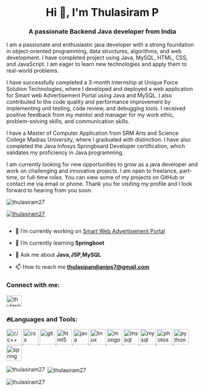<h1 align="center">Hi 👋, I'm Thulasiram P</h1>
<h3 align="center">A passionate Backend Java developer from India</h3>
<p align="left">I am a passionate and enthusiastic java developer with a strong foundation in object-oriented programming, data structures, algorithms, and web development. I have completed project using Java, MySQL, HTML, CSS, and JavaScript. I am eager to learn new technologies and apply them to real-world problems.

I have successfully completed a 3-month internship at Unique Force Solution Technologies, where I developed and deployed a web application for Smart web Advertisement Portal using Java and MySQL. I also contributed to the code quality and performance improvement by implementing unit testing, code review, and debugging tools. I received positive feedback from my mentor and manager for my work ethic, problem-solving skills, and communication skills.

I have a Master of Computer Application from SRM Arts and Science College Madras University, where I graduated with distinction. I have also completed the Java Infosys Springboard Developer certification, which validates my proficiency in Java programming.

I am currently looking for new opportunities to grow as a java developer and work on challenging and innovative projects. I am open to freelance, part-time, or full-time roles. You can view some of my projects on GitHub or contact me via email or phone. Thank you for visiting my profile and I look forward to hearing from you soon.</p>

<p align="left"> <img src="https://komarev.com/ghpvc/?username=thulasiram27&label=Profile%20views&color=0e75b6&style=flat" alt="thulasiram27" /> </p>

<p align="left"> <a href="https://github.com/ryo-ma/github-profile-trophy"><img src="https://github-profile-trophy.vercel.app/?username=thulasiram27" alt="thulasiram27" /></a> </p>

<p align="left"> <a href="https://twitter.com/" target="blank"><img src="https://img.shields.io/twitter/follow/?logo=twitter&style=for-the-badge" alt="" /></a> </p>

- 🔭 I’m currently working on [Smart Web Advertisement Portal](https://github.com/Thulasiram27/advertising-portal)

- 🌱 I’m currently learning **Springboot**

- 💬 Ask me about **Java,JSP,MySQL**

- 📫 How to reach me **thulasipandianips7@gmail.com**


<h3 align="left">Connect with me:</h3>
<p align="left">
<a href="https://www.linkedin.com/in/thulasiram-p/" target="blank"><img align="center" src="https://cdn-icons-png.flaticon.com/512/3536/3536505.png" alt="thulasiram-p" height="30" width="40" /></a>
</p>

<h3 align="left">🔥Languages and Tools:</h3>
<p align="left"> <a href="https://www.cprogramming.com/" target="_blank" rel="noreferrer"> <img src="https://upload.wikimedia.org/wikipedia/commons/1/18/C_Programming_Language.svg" alt="c/c++" width="40" height="40"/> </a> <a href="https://www.w3schools.com/css/" target="_blank" rel="noreferrer"> <img src="https://upload.wikimedia.org/wikipedia/commons/d/d5/CSS3_logo_and_wordmark.svg" alt="css" width="40" height="40"/> </a> <a href="https://git-scm.com/" target="_blank" rel="noreferrer"> <img src="https://www.vectorlogo.zone/logos/git-scm/git-scm-icon.svg" alt="git" width="40" height="40"/> </a> <a href="https://www.w3.org/html/" target="_blank" rel="noreferrer"> <img src="https://static.javatpoint.com/htmlpages/images/html-tutorial.png" alt="html5" width="40" height="40"/> </a> <a href="https://www.java.com" target="_blank" rel="noreferrer"> <img src="https://upload.wikimedia.org/wikipedia/en/3/30/Java_programming_language_logo.svg" alt="java" width="40" height="40"/> </a> <a href="https://www.linux.org/" target="_blank" rel="noreferrer"> <img src="https://1000logos.net/wp-content/uploads/2017/03/LINUX-LOGO.png" alt="linux" width="40" height="40"/> </a> <a href="https://www.mongodb.com/" target="_blank" rel="noreferrer"> <img src="https://www.opc-router.com/wp-content/uploads/2021/03/mongodb_thumbnail-200x269.png" alt="mongodb" width="40" height="40"/> </a> <a href="https://www.microsoft.com/en-us/sql-server" target="_blank" rel="noreferrer"> <img src="https://www.svgrepo.com/show/303229/microsoft-sql-server-logo.svg" alt="mssql" width="40" height="40"/> </a> <a href="https://www.mysql.com/" target="_blank" rel="noreferrer"> <img src="https://upload.wikimedia.org/wikipedia/commons/b/b2/Database-mysql.svg" alt="mysql" width="40" height="40"/> </a> <a href="https://www.photoshop.com/en" target="_blank" rel="noreferrer"> <img src="https://upload.wikimedia.org/wikipedia/commons/a/af/Adobe_Photoshop_CC_icon.svg" alt="photoshop" width="40" height="40"/> </a> <a href="https://www.python.org" target="_blank" rel="noreferrer"> <img src="https://upload.wikimedia.org/wikipedia/commons/c/c3/Python-logo-notext.svg" alt="python" width="40" height="40"/> </a> <a href="https://spring.io/" target="_blank" rel="noreferrer"> <img src="https://www.vectorlogo.zone/logos/springio/springio-icon.svg" alt="spring" width="40" height="40"/> </a> </p>

<p><img align="left" src="https://github-readme-stats.vercel.app/api/top-langs?username=thulasiram27&show_icons=true&locale=en&layout=compact" alt="thulasiram27" /></p>

<p>&nbsp;<img align="center" src="https://github-readme-stats.vercel.app/api?username=thulasiram27&show_icons=true&locale=en" alt="thulasiram27" /></p>

<p><img align="center" src="https://github-readme-streak-stats.herokuapp.com/?user=thulasiram27&" alt="thulasiram27" /></p>
